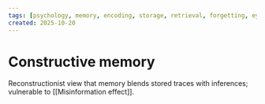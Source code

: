 ```yaml
---
tags: [psychology, memory, encoding, storage, retrieval, forgetting, eyewitness, amnesia, alzheimers, cte]
created: 2025-10-20
---
```

# Constructive memory

Reconstructionist view that memory blends stored traces with inferences; vulnerable to [[Misinformation effect]].
